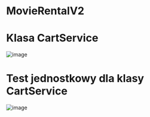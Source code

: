 # MovieRentalV2

# Klasa CartService
![image](https://user-images.githubusercontent.com/32057515/150399324-f96fe3fa-a112-40c7-a058-3accae814d70.png)

# Test jednostkowy dla klasy CartService
![image](https://user-images.githubusercontent.com/32057515/150399214-b004d08d-6f30-424c-af7f-d0bb607b37ad.png)

